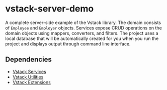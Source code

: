 # vstack-server-demo

A complete server-side example of the Vstack library. The domain consists of `Employee` and `Employer` objects. Services expose CRUD operations on the domain objects using mappers, converters, and filters. The project uses a local database that will be automatically created for you when you run the project and displays output through command line interface.

## Dependencies

- [Vstack Services](https://github.com/vintage-software/vstack-services)
- [Vstack Utilities](https://github.com/vintage-software/vstack-utilities)
- [Vstack Extensions](https://github.com/vintage-software/vstack-extensions)
